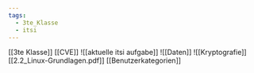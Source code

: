 ```yaml
---
tags:
  - 3te_Klasse
  - itsi
---
```

[[3te Klasse]]
[[CVE]]
![[aktuelle itsi aufgabe]]
![[Daten]]
![[Kryptografie]]
[[2.2_Linux-Grundlagen.pdf]]
[[Benutzerkategorien]]